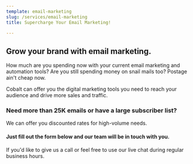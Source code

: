 ```yaml
---
template: email-marketing
slug: /services/email-marketing
title: Supercharge Your Email Marketing!

---
```

## Grow your brand with email marketing.

How much are you spending now with your current email marketing and automation tools? Are you still spending money on snail mails too? Postage ain't cheap now.

Cobalt can offer you the digital marketing tools you need to reach your audience and drive more sales and traffic.

### Need more than 25K emails or have a large subscriber list?
We can offer you discounted rates for high-volume needs.

#### Just fill out the form below and our team will be in touch with you.

If you'd like to give us a call or feel free to use our live chat during regular business hours.